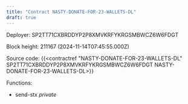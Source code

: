 ```yaml
---
title: "Contract NASTY-DONATE-FOR-23-WALLETS-DL"
draft: true
---
```

Deployer: SP2TT71CXBRDDYP2P8XMVKRFYKRGSMBWCZ6W6FDGT


 



Block height: 211167 (2024-11-14T07:45:55.000Z)

Source code: {{<contractref "NASTY-DONATE-FOR-23-WALLETS-DL" SP2TT71CXBRDDYP2P8XMVKRFYKRGSMBWCZ6W6FDGT NASTY-DONATE-FOR-23-WALLETS-DL>}}

Functions:

* send-stx _private_
